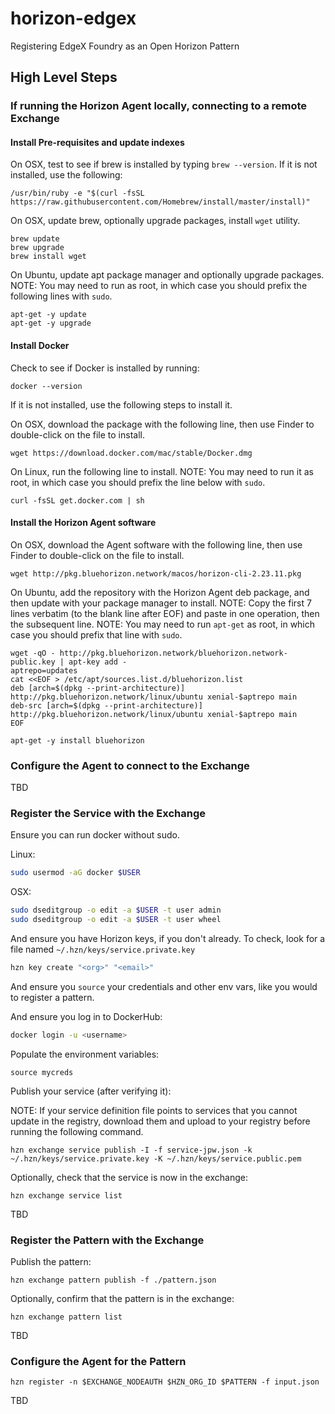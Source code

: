 # horizon-edgex
Registering EdgeX Foundry as an Open Horizon Pattern

## High Level Steps

### If running the Horizon Agent locally, connecting to a remote Exchange

#### Install Pre-requisites and update indexes

On OSX, test to see if brew is installed by typing `brew --version`.  If it is not installed, use the following:

```
/usr/bin/ruby -e "$(curl -fsSL https://raw.githubusercontent.com/Homebrew/install/master/install)"
```

On OSX, update brew, optionally upgrade packages, install `wget` utility.

```
brew update
brew upgrade
brew install wget
```

On Ubuntu, update apt package manager and optionally upgrade packages.
NOTE: You may need to run as root, in which case you should prefix the following lines with `sudo`.

```
apt-get -y update
apt-get -y upgrade
```

#### Install Docker

Check to see if Docker is installed by running:

```
docker --version
```

If it is not installed, use the following steps to install it.

On OSX, download the package with the following line, then use Finder to double-click on the file to install.

```
wget https://download.docker.com/mac/stable/Docker.dmg
```

On Linux, run the following line to install.  NOTE: You may need to run it as root, in which case you should prefix the line below with `sudo`.

```
curl -fsSL get.docker.com | sh
```

#### Install the Horizon Agent software

On OSX, download the Agent software with the following line, then use Finder to double-click on the file to install.

```
wget http://pkg.bluehorizon.network/macos/horizon-cli-2.23.11.pkg
```

On Ubuntu, add the repository with the Horizon Agent deb package, and then update with your package manager to install.
NOTE: Copy the first 7 lines verbatim (to the blank line after EOF) and paste in one operation, then the subsequent line.
NOTE: You may need to run `apt-get` as root, in which case you should prefix that line with `sudo`.

```
wget -qO - http://pkg.bluehorizon.network/bluehorizon.network-public.key | apt-key add -
aptrepo=updates
cat <<EOF > /etc/apt/sources.list.d/bluehorizon.list
deb [arch=$(dpkg --print-architecture)] http://pkg.bluehorizon.network/linux/ubuntu xenial-$aptrepo main
deb-src [arch=$(dpkg --print-architecture)] http://pkg.bluehorizon.network/linux/ubuntu xenial-$aptrepo main
EOF

apt-get -y install bluehorizon
```

### Configure the Agent to connect to the Exchange

TBD

### Register the Service with the Exchange

Ensure you can run docker without sudo.

Linux: 
``` bash
sudo usermod -aG docker $USER
```

OSX:
``` bash
sudo dseditgroup -o edit -a $USER -t user admin
sudo dseditgroup -o edit -a $USER -t user wheel
```

And ensure you have Horizon keys, if you don't already. 
To check, look for a file named `~/.hzn/keys/service.private.key`

``` bash
hzn key create "<org>" "<email>"
```

And ensure you `source` your credentials and other env vars, 
like you would to register a pattern.

And ensure you log in to DockerHub:

``` bash
docker login -u <username>
```

Populate the environment variables:

```
source mycreds
```

Publish your service (after verifying it):

NOTE: If your service definition file points to services that you cannot update in the registry, download them and upload to your registry before running the following command.

```
hzn exchange service publish -I -f service-jpw.json -k ~/.hzn/keys/service.private.key -K ~/.hzn/keys/service.public.pem
```

Optionally, check that the service is now in the exchange:

```
hzn exchange service list
```

TBD

### Register the Pattern with the Exchange

Publish the pattern:

```
hzn exchange pattern publish -f ./pattern.json
```

Optionally, confirm that the pattern is in the exchange:

```
hzn exchange pattern list
```

TBD

### Configure the Agent for the Pattern

```
hzn register -n $EXCHANGE_NODEAUTH $HZN_ORG_ID $PATTERN -f input.json
```

TBD
